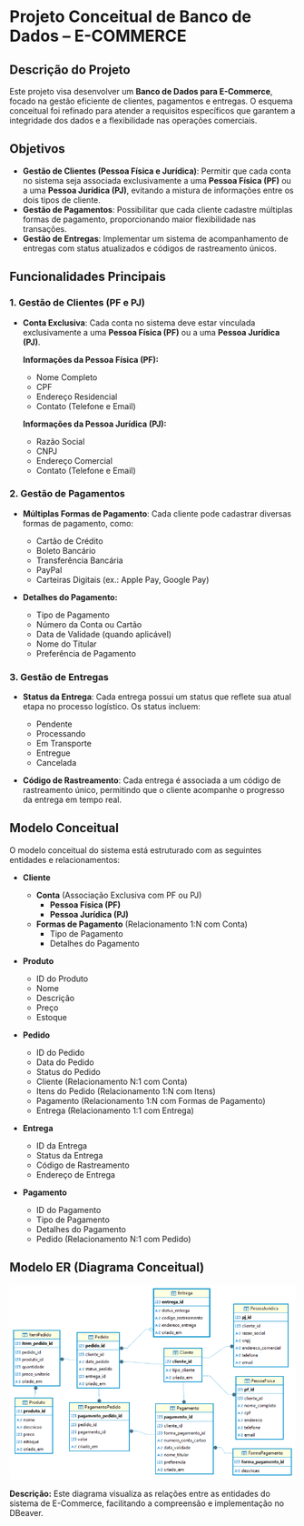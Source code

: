# Projeto Conceitual de Banco de Dados – E-COMMERCE

## Descrição do Projeto

Este projeto visa desenvolver um **Banco de Dados para E-Commerce**, focado na gestão eficiente de clientes, pagamentos e entregas. O esquema conceitual foi refinado para atender a requisitos específicos que garantem a integridade dos dados e a flexibilidade nas operações comerciais.

## Objetivos

- **Gestão de Clientes (Pessoa Física e Jurídica)**: Permitir que cada conta no sistema seja associada exclusivamente a uma **Pessoa Física (PF)** ou a uma **Pessoa Jurídica (PJ)**, evitando a mistura de informações entre os dois tipos de cliente.
- **Gestão de Pagamentos**: Possibilitar que cada cliente cadastre múltiplas formas de pagamento, proporcionando maior flexibilidade nas transações.
- **Gestão de Entregas**: Implementar um sistema de acompanhamento de entregas com status atualizados e códigos de rastreamento únicos.

## Funcionalidades Principais

### 1. Gestão de Clientes (PF e PJ)

- **Conta Exclusiva**: Cada conta no sistema deve estar vinculada exclusivamente a uma **Pessoa Física (PF)** ou a uma **Pessoa Jurídica (PJ)**.
  
  **Informações da Pessoa Física (PF):**
  - Nome Completo
  - CPF
  - Endereço Residencial
  - Contato (Telefone e Email)

  **Informações da Pessoa Jurídica (PJ):**
  - Razão Social
  - CNPJ
  - Endereço Comercial
  - Contato (Telefone e Email)

### 2. Gestão de Pagamentos

- **Múltiplas Formas de Pagamento**: Cada cliente pode cadastrar diversas formas de pagamento, como:
  - Cartão de Crédito
  - Boleto Bancário
  - Transferência Bancária
  - PayPal
  - Carteiras Digitais (ex.: Apple Pay, Google Pay)

- **Detalhes do Pagamento:**
  - Tipo de Pagamento
  - Número da Conta ou Cartão
  - Data de Validade (quando aplicável)
  - Nome do Titular
  - Preferência de Pagamento

### 3. Gestão de Entregas

- **Status da Entrega**: Cada entrega possui um status que reflete sua atual etapa no processo logístico. Os status incluem:
  - Pendente
  - Processando
  - Em Transporte
  - Entregue
  - Cancelada

- **Código de Rastreamento**: Cada entrega é associada a um código de rastreamento único, permitindo que o cliente acompanhe o progresso da entrega em tempo real.

## Modelo Conceitual

O modelo conceitual do sistema está estruturado com as seguintes entidades e relacionamentos:

- **Cliente**
  - **Conta** (Associação Exclusiva com PF ou PJ)
    - **Pessoa Física (PF)**
    - **Pessoa Jurídica (PJ)**
  - **Formas de Pagamento** (Relacionamento 1:N com Conta)
    - Tipo de Pagamento
    - Detalhes do Pagamento

- **Produto**
  - ID do Produto
  - Nome
  - Descrição
  - Preço
  - Estoque

- **Pedido**
  - ID do Pedido
  - Data do Pedido
  - Status do Pedido
  - Cliente (Relacionamento N:1 com Conta)
  - Itens do Pedido (Relacionamento 1:N com Itens)
  - Pagamento (Relacionamento 1:N com Formas de Pagamento)
  - Entrega (Relacionamento 1:1 com Entrega)

- **Entrega**
  - ID da Entrega
  - Status da Entrega
  - Código de Rastreamento
  - Endereço de Entrega

- **Pagamento**
  - ID do Pagamento
  - Tipo de Pagamento
  - Detalhes do Pagamento
  - Pedido (Relacionamento N:1 com Pedido)
 
## Modelo ER (Diagrama Conceitual)

![Diagrama ER](../imagens/projeto1dio.png)

**Descrição:** Este diagrama visualiza as relações entre as entidades do sistema de E-Commerce, facilitando a compreensão e implementação no DBeaver.
